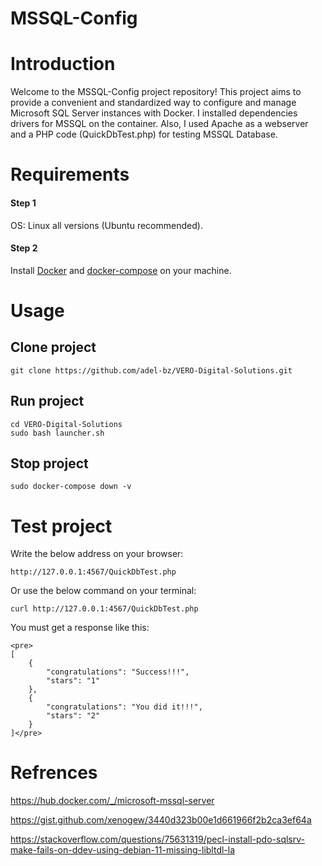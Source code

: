 # MSSQL-Config

# Introduction
Welcome to the MSSQL-Config project repository! This project aims to provide a convenient and standardized way to configure and manage Microsoft SQL Server instances with Docker.
I installed dependencies drivers for MSSQL on the container.
Also, I used Apache as a webserver and a PHP code (QuickDbTest.php) for testing MSSQL Database.


# Requirements
#### Step 1 
OS: Linux all versions (Ubuntu recommended).

#### Step 2 
Install [Docker](https://www.digitalocean.com/community/tutorials/how-to-install-and-use-docker-on-ubuntu-22-04) and [docker-compose](https://www.digitalocean.com/community/tutorials/how-to-install-and-use-docker-compose-on-ubuntu-20-04) on your machine.

# Usage
## Clone project
```  
git clone https://github.com/adel-bz/VERO-Digital-Solutions.git
```
## Run project
```
cd VERO-Digital-Solutions
sudo bash launcher.sh
```
## Stop project
```
sudo docker-compose down -v
```

# Test project
Write the below address on your browser:
```
http://127.0.0.1:4567/QuickDbTest.php
```
Or use the below command on your terminal:
```
curl http://127.0.0.1:4567/QuickDbTest.php
```
You must get a response like this:
```
<pre>
[
    {
        "congratulations": "Success!!!",
        "stars": "1"
    },
    {
        "congratulations": "You did it!!!",
        "stars": "2"
    }
]</pre>
```

# Refrences
https://hub.docker.com/_/microsoft-mssql-server

https://gist.github.com/xenogew/3440d323b00e1d661966f2b2ca3ef64a

https://stackoverflow.com/questions/75631319/pecl-install-pdo-sqlsrv-make-fails-on-ddev-using-debian-11-missing-libltdl-la
